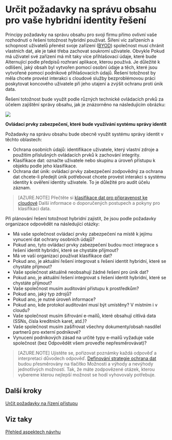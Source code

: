 <properties
    pageTitle="Azure Active Directory hybridní identity navrhování - určit požadavky na správu obsahu | Microsoft Azure"
    description="Poskytuje přehled o zjištění požadavky na správu obsahu vašim potřebám. Obvykle Pokud má uživatel své zařízení má mít taky více přihlašovací údaje, které bude Alternující podle předpisů rozhraní aplikace, kterou používá. Je důležité k odlišení, jaký obsah byl vytvořen pomocí osobní údaje a těch, které jsou vytvořené pomocí podnikové přihlašovacích údajů. Řešení totožnost by měla chcete provést interakci s cloudové služby bezproblémovou práci poskytovat koncového uživatele při jeho utajení a zvýšit ochranu proti únik data."
    documentationCenter=""
    services="active-directory"
    authors="billmath"
    manager="femila"
    editor=""/>

<tags
    ms.service="active-directory"
    ms.devlang="na"
    ms.topic="article"
    ms.tgt_pltfrm="na"
    ms.workload="identity" 
    ms.date="08/08/2016"
    ms.author="billmath"/>

# <a name="determine-content-management-requirements-for-your-hybrid-identity-solution"></a>Určit požadavky na správu obsahu pro vaše hybridní identity řešení

Principy požadavky na správu obsahu pro svoji firmu přímo ovlivní vaše rozhodnutí o řešení totožnost hybridní používat. Šíření víc zařízeních a schopnost uživatelů přenést svoje zařízení ([BYOD](http://aka.ms/byodcg)) společnost musí chránit vlastních dat, ale je také třeba zachovat soukromí uživatele. Obvykle Pokud má uživatel své zařízení má mít taky více přihlašovací údaje, které bude Alternující podle předpisů rozhraní aplikace, kterou používá. Je důležité k odlišení, jaký obsah byl vytvořen pomocí osobní údaje a těch, které jsou vytvořené pomocí podnikové přihlašovacích údajů. Řešení totožnost by měla chcete provést interakci s cloudové služby bezproblémovou práci poskytovat koncového uživatele při jeho utajení a zvýšit ochranu proti únik data. 

Řešení totožnost bude využít podle různých technické ovládacích prvků za účelem zajištění správy obsahu, jak je znázorněno na následujícím obrázku:
 
![](./media/hybrid-id-design-considerations/securitycontrols.png)

**Ovládací prvky zabezpečení, které bude využívání systému správy identit**

Požadavky na správu obsahu bude obecně využít systému správy identit v těchto oblastech:

- Ochrana osobních údajů: identifikace uživatele, který vlastní zdroje a použitím příslušných ovládacích prvků k zachování integrity.
- Klasifikace dat: označte uživatele nebo skupinu a úroveň přístupu k objektu podle jeho klasifikace. 
- Ochrana dat únik: ovládací prvky zabezpečení zodpovědný za ochrana dat chcete-li předejít únik potřebovat chcete provést interakci s systému identity k ověření identity uživatele. To je důležité pro audit účelu záznam.

>[AZURE.NOTE]
Přečtěte si [klasifikace dat pro připravenost ke cloudové](http://download.microsoft.com/download/0/A/3/0A3BE969-85C5-4DD2-83B6-366AA71D1FE3/Data-Classification-for-Cloud-Readiness.pdf) Další informace o doporučených postupech a pokyny pro klasifikaci data.

Při plánování řešení totožnost hybridní zajistit, že jsou podle požadavky organizace odpovědět na následující otázky:

- Má vaše společnost ovládací prvky zabezpečení na místě k jejímu vynucení dat ochrany osobních údajů?
 - Pokud ano, tyto ovládací prvky zabezpečení budou moct integrace s řešení identit hybridní, které se chystáte přijmout?
- Má ve vaší organizaci používat klasifikace dat?
 - Pokud ano, je aktuální řešení integrovat s řešení identit hybridní, které se chystáte přijmout?
- Vaše společnost aktuálně neobsahují žádné řešení pro únik dat? 
 - Pokud ano, je aktuální řešení integrovat s řešení identit hybridní, které se chystáte přijmout?
- Vaše společnost musím auditování přístupu k prostředkům?
 - Pokud ano, jaký typ zdrojů?
 - Pokud ano, je nutné úroveň informace?
 - Pokud ano, kde protokol auditování musí být umístěny? V místním i v cloudu?
- Vaše společnost musím šifrování e-mailů, které obsahují citlivá data (SSNs, čísla kreditních karet, atd.)?
- Vaše společnost musím zašifrovat všechny dokumenty/obsah nasdílel partnerů pro externí podnikové?
- Vynucení podnikových zásad na určité typy e-mailů vyžaduje vaše společnost (bez Odpovědět všem proveďte nepřesměrovávat)?
 
>[AZURE.NOTE]
Ujistěte se, pořizovat poznámky každá odpověď a interpretaci důvodech odpověď. [Definování strategie ochrana dat](active-directory-hybrid-identity-design-considerations-data-protection-strategy.md) budou přesměrovány na tlačítko Možnosti a výhody a nevýhody jednotlivých možností.  Tak, že máte zodpovězené otázek, kterou vybereme kterou nejlepší možnost se hodí vyhovovaly potřebuje.


## <a name="next-steps"></a>Další kroky
[Určit požadavky na řízení přístupu](active-directory-hybrid-identity-design-considerations-accesscontrol-requirements.md)

## <a name="see-also"></a>Viz taky
[Přehled aspektech návrhu](active-directory-hybrid-identity-design-considerations-overview.md)
